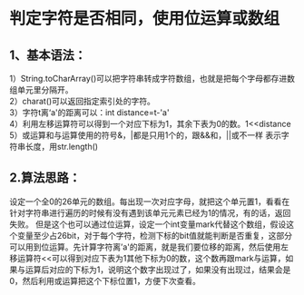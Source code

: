 # 判定字符是否相同，使用位运算或数组
## 1、基本语法：
1）String.toCharArray()可以把字符串转成字符数组，也就是把每个字母都存进数组单元里分隔开。  
2）charat()可以返回指定索引处的字符。  
3）字符t离‘a'的距离可以：int distance=t-'a'  
4）利用左移运算符可以得到一个对应下标为1，其余下表为0的数。1<<distance  
                                           5）或运算和与运算使用的符号&，|都是只用1个的，跟&&和，||或不一样
表示字符串长度，用str.length()
## 2.算法思路：
设定一个全0的26单元的数组。每出现一次对应字母，就把这个单元置1，看看在针对字符串进行遍历的时候有没有遇到该单元元素已经为1的情况，有的话，返回失败。
但是这个也可以通过位运算，设定一个int变量mark代替这个数组，假设这个变量至少占26bit，对于每个字符，检测下标的bit值就能判断是否重复，这部分可以用到位运算。先计算字符离’a'的距离，就是我们要位移的距离，然后使用左移运算符<<可以得到对应下表为1其他下标为0的数，这个数再跟mark与运算，如果与运算后对应的下标为1，说明这个数字出现过了，如果没有出现过，结果会是0，然后利用或运算把这个下标位置1，方便下次查看。
